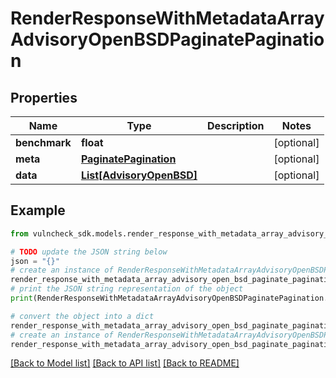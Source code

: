 # RenderResponseWithMetadataArrayAdvisoryOpenBSDPaginatePagination


## Properties

Name | Type | Description | Notes
------------ | ------------- | ------------- | -------------
**benchmark** | **float** |  | [optional] 
**meta** | [**PaginatePagination**](PaginatePagination.md) |  | [optional] 
**data** | [**List[AdvisoryOpenBSD]**](AdvisoryOpenBSD.md) |  | [optional] 

## Example

```python
from vulncheck_sdk.models.render_response_with_metadata_array_advisory_open_bsd_paginate_pagination import RenderResponseWithMetadataArrayAdvisoryOpenBSDPaginatePagination

# TODO update the JSON string below
json = "{}"
# create an instance of RenderResponseWithMetadataArrayAdvisoryOpenBSDPaginatePagination from a JSON string
render_response_with_metadata_array_advisory_open_bsd_paginate_pagination_instance = RenderResponseWithMetadataArrayAdvisoryOpenBSDPaginatePagination.from_json(json)
# print the JSON string representation of the object
print(RenderResponseWithMetadataArrayAdvisoryOpenBSDPaginatePagination.to_json())

# convert the object into a dict
render_response_with_metadata_array_advisory_open_bsd_paginate_pagination_dict = render_response_with_metadata_array_advisory_open_bsd_paginate_pagination_instance.to_dict()
# create an instance of RenderResponseWithMetadataArrayAdvisoryOpenBSDPaginatePagination from a dict
render_response_with_metadata_array_advisory_open_bsd_paginate_pagination_from_dict = RenderResponseWithMetadataArrayAdvisoryOpenBSDPaginatePagination.from_dict(render_response_with_metadata_array_advisory_open_bsd_paginate_pagination_dict)
```
[[Back to Model list]](../README.md#documentation-for-models) [[Back to API list]](../README.md#documentation-for-api-endpoints) [[Back to README]](../README.md)


